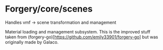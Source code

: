 # Forgery/core/scenes

Handles vmf -> scene transformation and management

Material loading and management subsystem. This is the
improved stuff taken from (forgery-go)[https://github.com/emily33901/forgery-go]
but was originally made by Galaco.